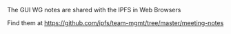 The GUI WG notes are shared with the IPFS in Web Browsers

Find them at https://github.com/ipfs/team-mgmt/tree/master/meeting-notes


